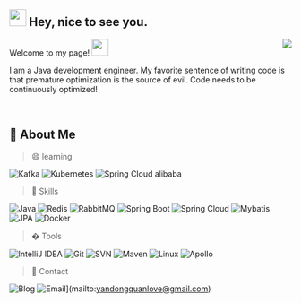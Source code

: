 ## <img src="https://emojis.slackmojis.com/emojis/images/1531849430/4246/blob-sunglasses.gif?1531849430" width="30"/> Hey, nice to see you.

<a href="https://github.com/syfxlin?tab=repositories">
<img align="right" src="https://github-readme-stats.vercel.app/api?username=syfxlin&show_icons=true&hide_border=true" />
</a>

Welcome to my page! <img src="https://camo.githubusercontent.com/35d3d11359a49bf12aebb834cc13fd81b95eff4e/68747470733a2f2f6d656469612e67697068792e636f6d2f6d656469612f6876524a434c467a6361737252346961377a2f67697068792e676966" width="30"/>

I am a Java development engineer. My favorite sentence of writing code is that premature optimization is the source of evil. Code needs to be continuously optimized!


<br>


## 🤦‍ About Me

> 😄 learning

![Kafka](https://img.shields.io/badge/-Java-007396?style=flat-square&logo=Kafka&logoColor=fff)
![Kubernetes](https://img.shields.io/badge/-Kubernetes-A69C00?style=flat-square&logo=Kubernetes&logoColor=fff)
![Spring Cloud alibaba](https://img.shields.io/badge/-Spring_Cloud_alibaba-8B2374?style=flat-square&logo=Spring&logoColor=fff)


> 🎉 Skills

![Java](https://img.shields.io/badge/-Java-777BB4?style=flat-square&logo=Java&logoColor=fff)
![Redis](https://img.shields.io/badge/-Redis-00733E?style=flat-square&logo=Redis&logoColor=fff)
![RabbitMQ](https://img.shields.io/badge/-RabbitMQ-3E94D1?style=flat-square&logo=RabbitMQ&logoColor=fff)
![Spring Boot](https://img.shields.io/badge/-Spring_Boot-5F9EA0?style=flat-square&logo=Spring&logoColor=fff)
![Spring Cloud](https://img.shields.io/badge/-Spring_Cloud-2E8B57?style=flat-square&logo=Spring&logoColor=fff)
![Mybatis](https://img.shields.io/badge/-Mybatis-FF8C00?style=flat-square&logo=Mybatis&logoColor=fff)
![JPA](https://img.shields.io/badge/-Spring_data_jpa-A52A2A?style=flat-square&logo=Spring&logoColor=fff)
![Docker](https://img.shields.io/badge/-Docker-2496ED?style=flat-square&logo=Docker&logoColor=fff)

> � Tools

![IntelliJ IDEA](https://img.shields.io/badge/-IntelliJ%20IDEA-000000?style=flat-square&logo=IntelliJ%20IDEA&logoColor=fff)
![Git](https://img.shields.io/badge/-Git-F05032?style=flat-square&logo=Git&logoColor=fff)
![SVN](https://img.shields.io/badge/-SVN-054ADA?style=flat-square&logo=Tata&logoColor=fff)
![Maven](https://img.shields.io/badge/-Maven-C71A36A?style=flat-square&logo=Apache%20Maven&logoColor=fff)
![Linux](https://img.shields.io/badge/-Linux-FCC624?style=flat-square&logo=Linux&logoColor=fff)
![Apollo](https://img.shields.io/badge/-Apollo-311C87?style=flat-square&logo=Apollo%20Graphql&logoColor=fff)

> 🐛 Contact

![Blog](https://img.shields.io/badge/-https://yandongquan.github.io-4B8BF5?style=flat-square&logo=Blogger&logoColor=fff)
![Email](https://img.shields.io/badge/-yandongquanlove@gmail.com-D14836?style=flat-square&logo=Gmail&logoColor=fff)](mailto:yandongquanlove@gmail.com)

